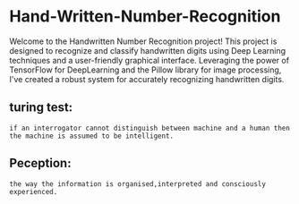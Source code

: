 # Hand-Written-Number-Recognition
   Welcome to the Handwritten Number Recognition project! This project is designed to recognize and classify handwritten digits using Deep Learning techniques and a user-friendly graphical interface. Leveraging the power of TensorFlow for DeepLearning and the Pillow library for image processing, I've created a robust system for accurately recognizing handwritten digits.


## turing test:
	if an interrogator cannot distinguish between machine and a human then the machine is assumed to be intelligent.

## Peception:
	the way the information is organised,interpreted and consciously experienced.
